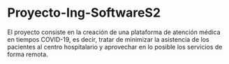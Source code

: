 # Proyecto-Ing-SoftwareS2
El proyecto consiste en la creación de una plataforma de atención médica en tiempos COVID-19, es decir, tratar de minimizar la asistencia de los pacientes al centro hospitalario y aprovechar en lo posible los servicios de forma remota.
